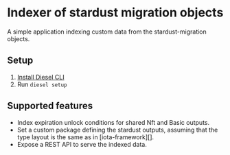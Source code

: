 # Indexer of stardust migration objects

A simple application indexing custom data from the stardust-migration objects.

## Setup

1. [Install Diesel CLI][diesel-getting-started]
2. Run `diesel setup`

## Supported features

* Index expiration unlock conditions for shared Nft and Basic outputs.
* Set a custom package defining the stardust outputs, assuming that the type
  layout is the same as in [iota-framework][].
* Expose a REST API to serve the indexed data.

[diesel-getting-started]: https://diesel.rs/guides/getting-started.html
